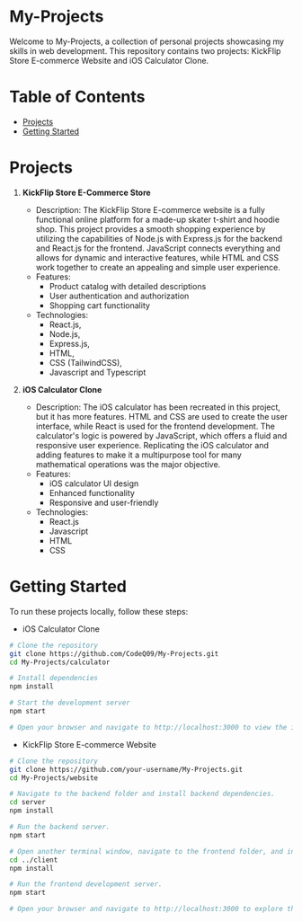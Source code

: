 # My-Projects

Welcome to My-Projects, a collection of personal projects showcasing my skills in web development. This repository contains two projects: KickFlip Store E-commerce Website and iOS Calculator Clone.

# Table of Contents

- [Projects](#projects)
- [Getting Started](#getting-started)

# Projects

1. **KickFlip Store E-Commerce Store**

   - Description:
     The KickFlip Store E-commerce website is a fully functional online platform for a made-up skater t-shirt and hoodie shop. This project provides a smooth shopping experience by utilizing the capabilities of Node.js with Express.js for the backend and React.js for the frontend. JavaScript connects everything and allows for dynamic and interactive features, while HTML and CSS work together to create an appealing and simple user experience.
   - Features:
     - Product catalog with detailed descriptions
     - User authentication and authorization
     - Shopping cart functionality
   - Technologies:
     - React.js,
     - Node.js,
     - Express.js,
     - HTML,
     - CSS (TailwindCSS),
     - Javascript and Typescript

2. **iOS Calculator Clone**
   - Description:
     The iOS calculator has been recreated in this project, but it has more features. HTML and CSS are used to create the user interface, while React is used for the frontend development. The calculator's logic is powered by JavaScript, which offers a fluid and responsive user experience. Replicating the iOS calculator and adding features to make it a multipurpose tool for many mathematical operations was the major objective.
   - Features:
     - iOS calculator UI design
     - Enhanced functionality
     - Responsive and user-friendly
   - Technologies:
     - React.js
     - Javascript
     - HTML
     - CSS

# Getting Started

To run these projects locally, follow these steps:

- iOS Calculator Clone

```bash
# Clone the repository
git clone https://github.com/CodeQ09/My-Projects.git
cd My-Projects/calculator

# Install dependencies
npm install

# Start the development server
npm start

# Open your browser and navigate to http://localhost:3000 to view the iOS Calculator Clone.
```

- KickFlip Store E-commerce Website

```bash
# Clone the repository
git clone https://github.com/your-username/My-Projects.git
cd My-Projects/website

# Navigate to the backend folder and install backend dependencies.
cd server
npm install

# Run the backend server.
npm start

# Open another terminal window, navigate to the frontend folder, and install frontend dependencies.
cd ../client
npm install

# Run the frontend development server.
npm start

# Open your browser and navigate to http://localhost:3000 to explore the KickFlip Store E-commerce Website.
```
